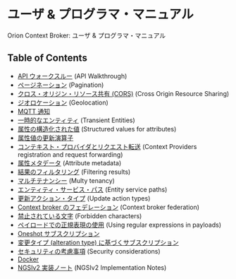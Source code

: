 
# ユーザ & プログラマ・マニュアル

 Orion Context Broker: ユーザ & プログラマ・マニュアル

## Table of Contents

  * [API ウォークスルー](walkthrough_apiv2.md) (API Walkthrough)
  * [ページネーション](pagination.md) (Pagination)
  * [クロス・オリジン・リソース共有 (CORS)](cors.md) (Cross Origin Resource Sharing)
  * [ジオロケーション](geolocation.md) (Geolocation)
  * [MQTT 通知](mqtt_notifications.md)
  * [一時的なエンティティ](transient_entities.md) (Transient Entities)
  * [属性の構造化された値](structured_attribute_valued.md) (Structured values for attributes)
  * [属性値の更新演算子](update_operators.md)
  * [コンテキスト・プロバイダとリクエスト転送](context_providers.md) (Context Providers registration and request forwarding)
  * [属性メタデータ](metadata.md) (Attribute metadata)
  * [結果のフィルタリング](filtering.md) (Filtering results)
  * [マルチテナンシー](multitenancy.md) (Multy tenancy)
  * [エンティティ・サービス・パス](service_path.md) (Entity service paths)
  * [更新アクション・タイプ](update_action_types.md) (Update action types)
  * [Context broker のフェデレーション](federation.md) (Context broker federation)
  * [禁止されている文字](forbidden_characters.md) (Forbidden characters)
  * [ペイロードでの正規表現の使用](regex_in_payload.md) (Using regular expressions in payloads)
  * [Oneshot サブスクリプション](oneshot_subscription.md)
  * [変更タイプ (alteration type) に基づくサブスクリプション](subscriptions_alttype.md)
  * [セキュリティの考慮事項](security.md) (Security considerations)
  * [Docker](docker.md)
  * [NGSIv2 実装ノート](ngsiv2_implementation_notes.md) (NGSIv2 Implementation Notes)
